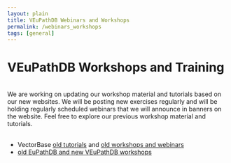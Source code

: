 ```yaml
---
layout: plain
title: VEuPathDB Webinars and Workshops 
permalink: /webinars_workshops
tags: [general]
---
```

<h1 id="resources">VEuPathDB Workshops and Training</h1>

<div class="static-content">

<br>
We are working on updating our workshop material and tutorials based on our new websites.  We will be posting new exercises regularly and will be holding regularly scheduled webinars that we will announce in banners on the website.  Feel free to explore our previous workshop material and tutorials.
<br><br>
<ul>
<li>VectorBase
  <a href="https://www.vectorbase.org/tutorials" target="_blank">old tutorials</a>
  and
  <a href="https://www.vectorbase.org/workshops" target="_blank">old workshops and webinars</a>
  </li>
<li><a href="https://workshop.eupathdb.org" target="_blank">old EuPathDB and new VEuPathDB workshops</a></li>
</ul>
<br><br>
<!-- <div id="clinepi-tutorials">
  <details open>
    <summary class="h2">Webinars</summary>
    <ul>
      {% for item in site.data.veupathdb_webinars_workshops %}
      {% if item.type == "webinar" %}
      <li id="{{ item.uid }}">
        <a target="_blank" href="/documents/tutorials/{{ item.fileName }}" title="{{ item.date  }} - {{ item.description  }}">
          <i class="fa fa-file-pdf-o"></i>{{ item.title }}</a></li>
      {% endif %}
      {% unless forloop.last %}{% endunless %}{% endfor %}
    </ul>
  </details>
</div>

<!-- <div id="clinepi-videos">
  <details open>
    <summary class="h2">Video Tutorials</summary>
    <ul>
      {% for item in site.data.veupathdb_webinars_workshops %}
      {% if item.type == "video" %}
      <li id="{{ item.uid }}">
        <a target="_blank" href="{{ item.fileName }}" title="{{ item.date  }} - {{ item.description  }}">
          <i class="fa fa-youtube-play"></i>{{ item.title }}</a></li>
      {% endif %}
      {% unless forloop.last %}{% endunless %}{% endfor %}
    </ul>
  </details>
</div>

<div id="clinepi-exercises">
  <details>
    <summary class="h2">Workshops</summary>
    <ul>
      {% for item in site.data.veupathdb_webinars_workshops %}
      {% if item.type == "workshop" %}
      <li id="{{ item.uid }}">
        <a target="_blank" href="/documents/workshop_exercises/{{ item.fileName }}" title="{{ item.date  }} - {{ item.description  }}">
          <i class="fa fa-file-pdf-o"></i>{{ item.title }}</a></li>
      {% endif %}
      {% unless forloop.last %}{% endunless %}{% endfor %}
    </ul>
  </details>
</div>
-->

</div>
